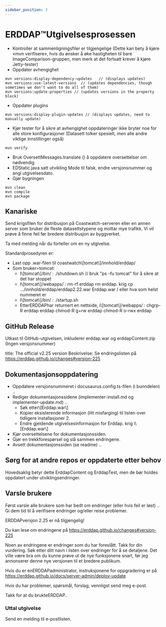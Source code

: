 ```yaml
---
sidebar_position: 3
---
```

# ERDDAP™Utgivelsesprosessen
* Kontroller at sammenligningsfiler er tilgjengelige (Dette kan bety å kjøre «mvn verifisere», hvis du ønsker å øke hastigheten til bare ImageComparison-gruppen, men merk at det fortsatt krever å kjøre Jetty-tester) 
* Oppdater avhengighet
```
mvn versions:display-dependency-updates   // (displays updates)
mvn versions:use-latest-versions  // (updates dependencies, though sometimes we don’t want to do all of them)
mvn versions:update-properties // (updates versions in the property block)
```
* Oppdater plugins
```
mvn versions:display-plugin-updates // (displays updates, need to manually update)
```
* Kjør tester for å sikre at avhengighet oppdateringer ikke bryter noe for alle store konfigurasjoner (Datasett tolker spesielt, men alle andre viktige innstillinger også) 
```
mvn verify
```
* Bruk OversettMessages.translate () å oppdatere oversettelser om nødvendig
* EDStatic.java satt utvikling Mode til falsk, endre versjonsnummer og angi utgivelsesdato.
* Gjør bygningen
```
mvn clean
mvn compile
mvn package
```
## Kanariske
Send krigsfilen for distribusjon på Coastwatch-serveren eller en annen server som bruker de fleste datasettstypene og mottar mye trafikk.
Vi vil prøve å finne feil før bredere distribusjon av byggverket.

Ta med melding når du forteller om en ny utgivelse.

Standardprosedyren er:
* Last opp .war-filen til coastwatch\\[tomcat\\]/innhold/erddap/
* Som bruker=tomcat:
  * I\\[tomcat\\]/bin/ :
./shutdown.sh // bruk "ps -fu tomcat" for å sikre at det har stoppet
  * I\\[tomcat\\]/webapps/ :
rm-rf erddap
rm erddap. krig
cp .../innhold/erddap/erddap2.22.war Erddap.war / eller hva som helst nummeret er
  * I\\[tomcat\\]/bin/ :
./startup.sh
  * EtterERDDAPhar returnert en nettside, i\\[tomcat\\]/webapps/ :
chgrp-R erddap erddap
chmod-R g+rw erddap
chmod-R o-rwx erddap

## GitHub Release
Utkast til GitHub-utgivelsen, inkluderer erddap.war og erddapContent.zip  (Ingen versjonsnummer) 

title: The official v2.25 version
Beskrivelse: Se endringslisten på
       https://erddap.github.io/changes#version-225
 

## Dokumentasjonsoppdatering
* Oppdatere versjonsnummeret i docusaurus.config.ts-filen (i bunndelen) ..
* Rediger dokumentasjonssidene (implementer-install.md og implementer-update.md) ..
  * Søk etter\\[Erddap.war\\] 
  * Kopier eksisterende informasjon (litt misfarging) til listen over tidligere installasjoner 2.
  * Endre gjeldende utgivelsesinformasjon for Erddap. krig i\\[Erddap.war\\]
* Kjør oversettelsene for dokumentasjonssiden.
* Gjør en trekkforespørsel og slå sammen endringene.
* Avsett dokumentasjonssiden (se readme) ..

## Sørg for at andre repos er oppdaterte etter behov
Hovedsaklig betyr dette ErddapContent og ErddapTest, men de bør holdes oppdatert under utviklingsendringer.

## Varsle brukere
Først varsle alle brukere som har bedt om endringer (eller hvis feil er løst) .. Gi dem tid til å verifisere endringer og/eller reise problemer.

ERDDAPversjon 2.25 er nå tilgjengelig&#33;

Du kan lese om endringene på
 https://erddap.github.io/changes#version-225
 

Noen av endringene er endringer som du har foreslått. Takk for din vurdering. Søk etter ditt navn i listen over endringer for å se detaljene. Det ville være bra om du kunne prøve ut de nye funksjonene snart, før jeg annonserer denne nye versjonen til et bredere publikum.

Hvis du er enERDDAPadministrator, instruksjonene for oppgradering er på
 https://erddap.github.io/docs/server-admin/deploy-update
 

Hvis du har problemer, spørsmål, forslag, vennligst send meg e-post.

Takk for at du brukteERDDAP..

### Uttal utgivelse
Send en melding til e-postlisten.
